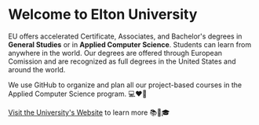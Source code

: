 # Welcome to Elton University

EU offers accelerated Certificate, Associates, and Bachelor's degrees in **General Studies** or in **Applied Computer Science**. Students can learn from anywhere in the world. Our degrees are offered through European Comission and are recognized as full degrees in the United States and around the world.

We use GitHub to organize and plan all our project-based courses in the Applied Computer Science program. 💻❤️🐙

[Visit the University's Website](https://www.elton.university) to learn more 📚📜🎓



